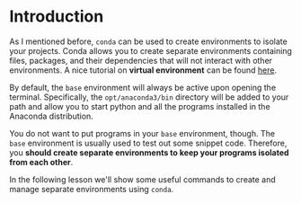 # Introduction

As I mentioned before, `conda` can be used to create environments to isolate your projects. Conda allows you to create separate environments containing files, packages, and their dependencies that will not interact with other environments. A nice tutorial on **virtual environment** can be found [here](https://realpython.com/python-virtual-environments-a-primer/).

By default, the `base` environment will always be active upon opening the terminal. Specifically, the `opt/anaconda3/bin` directory will be added to your path and allow you to start python and all the programs installed in the Anaconda distribution.

You do not want to put programs in your `base` environment, though. The `base` environment is usually used to test out some snippet code. Therefore, you **should create separate environments to keep your programs isolated from each other**.

In the following lesson we'll show some useful commands to create and manage separate environments using `conda`.
